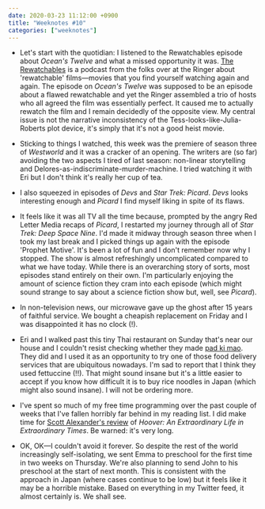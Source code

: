 ```yaml
---
date: 2020-03-23 11:12:00 +0900
title: "Weeknotes #10"
categories: ["weeknotes"]
---
```


- Let's start with the quotidian: I listened to the Rewatchables episode about _Ocean's Twelve_ and what a missed opportunity it was. [The Rewatchables](https://www.theringer.com/the-rewatchables) is a podcast from the folks over at the Ringer about 'rewatchable' films—movies that you find yourself watching again and again. The episode on _Ocean's Twelve_ was supposed to be an episode about a flawed rewatchable and yet the Ringer assembled a trio of hosts who all agreed the film was essentially perfect. It caused me to actually rewatch the film and I remain decidedly of the opposite view. My central issue is not the narrative inconsistency of the Tess-looks-like-Julia-Roberts plot device, it's simply that it's not a good heist movie.

- Sticking to things I watched, this week was the premiere of season three of _Westworld_ and it was a cracker of an opening. The writers are (so far) avoiding the two aspects I tired of last season: non-linear storytelling and Delores-as-indiscriminate-murder-machine. I tried watching it with Eri but I don't think it's really her cup of tea.

- I also squeezed in episodes of _Devs_ and _Star Trek: Picard_. _Devs_ looks interesting enough and _Picard_ I find myself liking in spite of its flaws.

- It feels like it was all TV all the time because, prompted by the angry Red Letter Media recaps of _Picard_, I restarted my journey through all of _Star Trek: Deep Space Nine_. I'd made it midway through season three when I took my last break and I picked things up again with the episode 'Prophet Motive'. It's been a lot of fun and I don't remember now why I stopped. The show is almost refreshingly uncomplicated compared to what we have today. While there is an overarching story of sorts, most episodes stand entirely on their own. I'm particularly enjoying the amount of science fiction they cram into each episode (which might sound strange to say about a science fiction show but, well, see _Picard_).

- In non-television news, our microwave gave up the ghost after 15 years of faithful service. We bought a cheapish replacement on Friday and I was disappointed it has no clock (!).

- Eri and I walked past this tiny Thai restaurant on Sunday that's near our house and I couldn't resist checking whether they made [pad ki mao](https://en.wikipedia.org/wiki/Drunken_noodles). They did and I used it as an opportunity to try one of those food delivery services that are ubiquitous nowadays. I'm sad to report that I think they used fettuccine (!!). That might sound insane but it's a little easier to accept if you know how difficult it is to buy rice noodles in Japan (which might also sound insane). I will not be ordering more.

- I've spent so much of my free time programming over the past couple of weeks that I've fallen horribly far behind in my reading list. I did make time for [Scott Alexander's review](https://slatestarcodex.com/2020/03/17/book-review-hoover/) of _Hoover: An Extraordinary Life in Extraordinary Times_. Be warned: it's very long.

- OK, OK—I couldn't avoid it forever. So despite the rest of the world increasingly self-isolating, we sent Emma to preschool for the first time in two weeks on Thursday. We're also planning to send John to his preschool at the start of next month. This is consistent with the approach in Japan (where cases continue to be low) but it feels like it may be a horrible mistake. Based on everything in my Twitter feed, it almost certainly is. We shall see.
